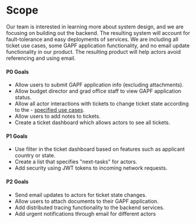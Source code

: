 # Scope
Our team is interested in learning more about system design, and we are focusing on building out the backend. The resulting system will account for fault-tolerance and easy deployments of services. We are including all ticket use cases, some GAPF application functionality, and no email update functionality in our product. The resulting product will help actors avoid referencing and using email.

#### P0 Goals
- Allow users to submit GAPF application info (excluding attachments).
- Allow budget director and grad office staff to view GAPF application status.
- Allow all actor interactions with tickets to change ticket state according to the - [specified use cases](https://docs.google.com/document/d/e/2PACX-1vRdfsGC_jykP4Z4tyqzFIFeB_pqnMDgi3MyGEfxtrQq3YMc6nCaC9Q-7-Crll_RBDU7PkZyfPMYywD0/pub).
- Allow users to add notes to tickets.
- Create a ticket dashboard which allows actors to see all tickets.

#### P1 Goals
- Use filter in the ticket dashboard based on features such as applicant country or state.
- Create a list that specifies "next-tasks" for actors.
- Add security using JWT tokens to incoming network requests.

#### P2 Goals
- Send email updates to actors for ticket state changes.
- Allow users to attach documents to their GAPF application.
- Add distributed tracing functionality to the backend services.
- Add urgent notifications through email for different actors
